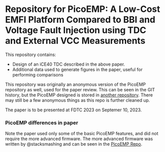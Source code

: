 # Repository for PicoEMP: A Low-Cost EMFI Platform Compared to BBI and Voltage Fault Injection using TDC and External VCC Measurements

This repository contains:

* Design of an iCE40 TDC described in the above paper.
* Additional data used to generate figures in the paper, useful for performing comparisons

This repository was originally an anonymous version of the PicoEMP repository as well, used for the paper review. This can be seen in the GIT history, but the PicoEMP designed is stored in [another repository](https://github.com/newaetech/chipshouter-picoemp). There may still be a few anonymous things as this repo is further cleaned up.

The paper is to be presented at FDTC 2023 on Septemer 10, 2023.

### PicoEMP differences in paper

Note the paper used only some of the basic PicoEMP features, and did not require the more advanced firmware. The more advanced firmware was written by @stacksmashing and can be seen in the [PicoEMP Repo](https://github.com/newaetech/chipshouter-picoemp).
